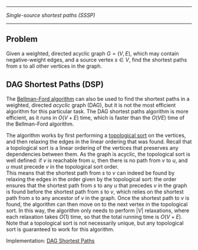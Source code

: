 ____________________________________
*Single-source shortest paths (SSSP)*
____________________________________

## Problem

Given a weighted, directed acyclic graph $G = (V,E)$, which may contain negative-weight edges, and a source vertex $s \in V$, find the shortest paths from $s$ to all other vertices in the graph.

## DAG Shortest Paths (DSP)

The [Bellman-Ford algorithm](https://github.com/pl3onasm/AADS/tree/main/algorithms/graphs/SSSP-bellman) can also be used to find the shortest paths in a weighted, directed *acyclic* graph (DAG), but it is not the most efficient algorithm for this particular task. The DAG shortest paths algorithm is more efficient, as it runs in $O(V+E)$ time, which is faster than the $O(VE)$ time of the Bellman-Ford algorithm.

The algorithm works by first performing a [topological sort](https://github.com/pl3onasm/AADS/tree/main/algorithms/graphs/top-sort) on the vertices, and then relaxing the edges in the linear ordering that was found. Recall that a topological sort is a linear ordering of the vertices that preserves any dependencies between them. As the graph is acyclic, the topological sort is well defined: if $v$ is reachable from $u$, then there is no path from $v$ to $u$, and $u$ must precede $v$ in the topological sort order.  
This means that the shortest path from $s$ to $v$ can indeed be found by relaxing the edges in the order given by the topological sort: the order ensures that the shortest path from $s$ to any $u$ that precedes $v$ in the graph is found before the shortest path from $s$ to $v$, which relies on the shortest path from $s$ to any ancestor of $v$ in the graph.
Once the shortest path to $v$ is found, the algorithm can then move on to the next vertex in the topological sort. In this way, the algorithm only needs to perform $|V|$ relaxations, where each relaxation takes $O(1)$ time, so that the total running time is $O(V+E)$. Note that a topological sort is not necessarily unique, but any topological sort is guaranteed to work for this algorithm.

Implementation: [DAG Shortest Paths](https://github.com/pl3onasm/AADS/tree/main/algorithms/graphs/SSSP-DAG/dsp.c)
